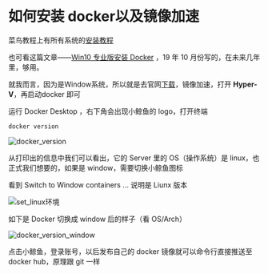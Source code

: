 # 如何安装 docker以及镜像加速

菜鸟教程上有所有系统的[安装教程](https://www.runoob.com/docker/windows-docker-install.html)

也可看这篇文章——[Win10 专业版安装 Docker](https://zhuanlan.zhihu.com/p/85048683) ，19 年 10 月份写的，在未来几年里，够用。

就我而言，因为是Window系统，所以就是去官网[下载](https://download.docker.com)，镜像加速，打开 **Hyper-V**，再启动docker 即可

运行 Docker Desktop ，右下角会出现小鲸鱼的 logo，打开终端

```shell
docker version
```

![docker_version](https://s2.loli.net/2022/05/08/7EiQ9GCRsxpOgjc.png)

从打印出的信息中我们可以看出，它的 Server 里的 OS（操作系统）是 linux，也正式我们想要的，如果是 window，需要切换小鲸鱼图标

看到 Switch to Window containers ... 说明是 Liunx 版本

![set_linux环境](https://s2.loli.net/2022/05/08/hPtfkq4O3LS5lsj.png)

如下是 Docker 切换成 window 后的样子（看 OS/Arch）

![docker_version_window](https://s2.loli.net/2022/05/08/wbTdvSmEsoZaOkQ.png)

点击小鲸鱼，登录账号，以后发布自己的 docker 镜像就可以命令行直接推送至 docker hub，原理跟 git 一样
